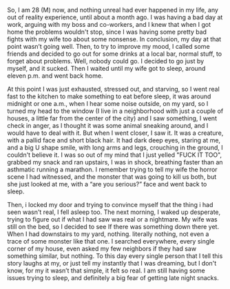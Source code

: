    So, I am 28 (M) now, and nothing unreal had ever happened in my life, any out of reality experience, until about a month ago. I was having a bad day at work, arguing with my boss and co-workers, and I knew that when I got home the problems wouldn't stop, since I was having some pretty bad fights with my wife too about some nonsense. In conclusion, my day at that point wasn’t going well. Then, to try to improve my mood, I called some friends and decided to go out for some drinks at a local bar, normal stuff, to forget about problems. Well, nobody could go. I decided to go just by myself, and it sucked. Then I waited until my wife got to sleep, around eleven p.m. and went back home.

  At this point I was just exhausted, stressed out, and starving, so I went real fast to the kitchen to make something to eat before sleep, it was around midnight or one a.m., when I hear some noise outside, on my yard, so I turned my head to the window (I live in a neighborhood with just a couple of houses, a little far from the center of the city) and I saw something, I went check in anger, as I thought it was some animal sneaking around, and I would have to deal with it. But when I went closer, I saw it. It was a creature, with a pallid face and short black hair. It had dark deep eyes, staring at me, and a big U shape smile, with long arms and legs, crouching in the ground, I couldn't believe it. I was so out of my mind that I just yelled "FUCK IT TOO", grabbed my snack and ran upstairs, I was in shock, breathing faster than an asthmatic running a marathon. I remember trying to tell my wife the horror scene I had witnessed, and the monster that was going to kill us both, but she just looked at me, with a “are you serious?” face and went back to sleep.

  Then, i locked my door and trying to convince myself that the thing i had seen wasn't real, I fell asleep too. The next morning, I waked up desperate, trying to figure out if what I had saw was real or a nightmare. My wife was still on the bed, so I decided to see If there was something down there yet. When I had downstairs to my yard, nothing. literally nothing, not even a trace of some monster like that one. I searched everywhere, every single corner of my house, even asked my few neighbors if they had saw something similar, but nothing. To this day every single person that I tell this story laughs at my, or just tell my instantly that I was dreaming, but I don't know, for my it wasn’t that simple, it felt so real. I am still having some issues trying to sleep, and definitely a big fear of getting late night snacks.